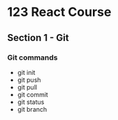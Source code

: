 # 123 React Course

## Section 1 - Git

### Git commands

- git init
- git push
- git pull
- git commit
- git status
- git branch
